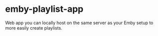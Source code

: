 # emby-playlist-app
Web app you can locally host on the same server as your Emby setup to more easily create playlists.
